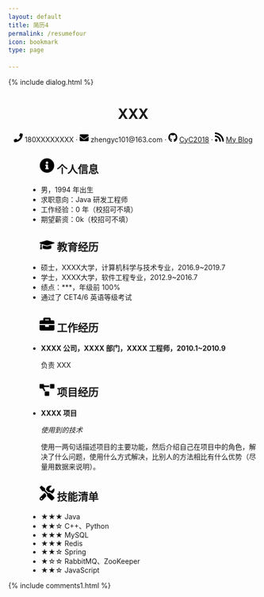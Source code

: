```yaml
---
layout: default
title: 简历4
permalink: /resumefour
icon: bookmark
type: page

---
```

{% include dialog.html %}
<style>
   
    h2,ul {
          margin-left: 3em
    }
    
</style>

 <center>
     <h1>XXX</h1>
     <div>
         <span>
             <img src="/assetsresume/phone-solid.svg" width="18px">
             180XXXXXXXX
         </span>
         ·
         <span>
             <img src="/assetsresume/envelope-solid.svg" width="18px">
             zhengyc101@163.com
         </span>
         ·
         <span>
             <img src="/assetsresume/github-brands.svg" width="18px">
             <a href="https://github.com/CyC2018">CyC2018</a>
         </span>
         ·
         <span>
             <img src="/assetsresume/rss-solid.svg" width="18px">
             <a href="#">My Blog</a>
         </span>
     </div>
 </center>

## <img src="/assetsresume/info-circle-solid.svg" width="30px"> 个人信息 

 - 男，1994 年出生
 - 求职意向：Java 研发工程师
 - 工作经验：0 年（校招可不填）
 - 期望薪资：0k（校招可不填）

## <img src="/assetsresume/graduation-cap-solid.svg" width="30px"> 教育经历

- 硕士，XXXX大学，计算机科学与技术专业，2016.9~2019.7
- 学士，XXXX大学，软件工程专业，2012.9~2016.7
- 绩点：***，年级前 100%
- 通过了 CET4/6 英语等级考试

## <img src="/assetsresume/briefcase-solid.svg" width="30px"> 工作经历

- **XXXX 公司，XXXX 部门，XXXX 工程师，2010.1~2010.9**

   负责 XXX

## <img src="/assetsresume/project-diagram-solid.svg" width="30px"> 项目经历

- **XXXX 项目**

  *使用到的技术*

  使用一两句话描述项目的主要功能，然后介绍自己在项目中的角色，解决了什么问题，使用什么方式解决，比别人的方法相比有什么优势（尽量用数据来说明）。

## <img src="/assetsresume/tools-solid.svg" width="30px"> 技能清单

- ★★★ Java
- ★★☆ C++、Python
- ★★★ MySQL
- ★★★ Redis
- ★★☆ Spring
- ★☆☆ RabbitMQ、ZooKeeper
- ★★☆ JavaScript



{% include comments1.html %}